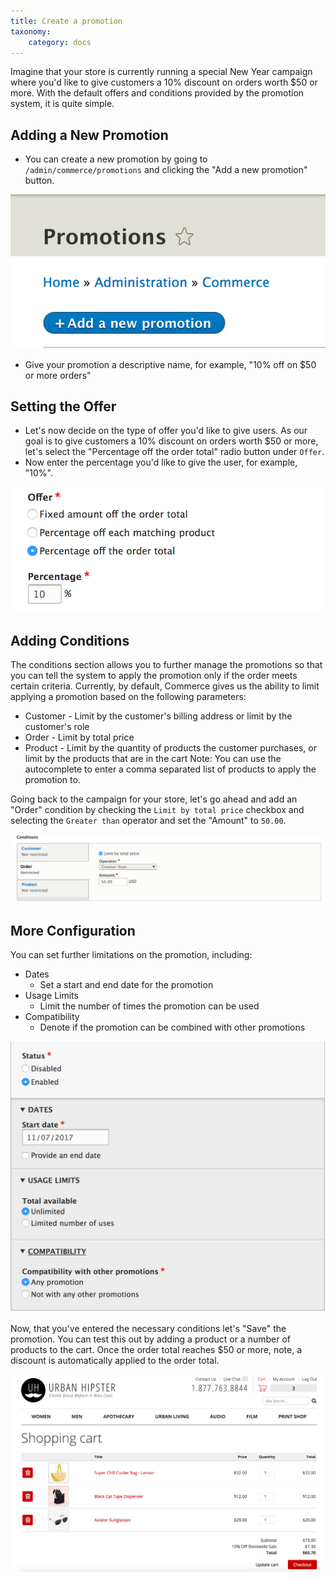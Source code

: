 ```yaml
---
title: Create a promotion
taxonomy:
    category: docs
---
```


Imagine that your store is currently running a special New Year campaign where you'd like to give customers a 10% discount on orders worth $50 or more. With the default offers and conditions provided by the promotion system, it is quite simple.

## Adding a New Promotion

- You can create a new promotion by going to ``/admin/commerce/promotions`` and clicking the "Add a new promotion" button.

![](../images/creating_a_promotion.png)

- Give your promotion a descriptive name, for example, "10% off on $50 or more orders"
  
Setting the Offer
-----------------

- Let's now decide on the type of offer you'd like to give users. As our goal is to give customers a 10% discount on orders worth $50 or more, let's select the "Percentage off the order total" radio button under ``Offer``.
- Now enter the percentage you'd like to give the user, for example, "10%".

![](../images/promotion_offer.png)

  
Adding Conditions
-----------------

The conditions section allows you to further manage the promotions so that you can tell the system to apply the promotion only if the order meets certain criteria. Currently, by default, Commerce gives us the ability to limit applying a promotion based on the following parameters:

- Customer - Limit by the customer's billing address or limit by the customer's role
- Order - Limit by total price
- Product - Limit by the quantity of products the customer purchases, or limit by the products that are in the cart
Note: You can use the autocomplete to enter a comma separated list of products to apply the promotion to.

Going back to the campaign for your store, let's go ahead and add an "Order" condition by checking the ``Limit by total price`` checkbox and selecting the ``Greater than`` operator and set the "Amount" to ``50.00``.

![](../images/promotion_conditions.png)


More Configuration
------------------

You can set further limitations on the promotion, including:

- Dates
  - Set a start and end date for the promotion
- Usage Limits
  - Limit the number of times the promotion can be used
- Compatibility
  - Denote if the promotion can be combined with other promotions

![](../images/promotion_more_configuration.png)


Now, that you've entered the necessary conditions let's "Save" the promotion. You can test this out by adding a product or a number of products to the cart. Once the order total reaches $50 or more, note, a discount is automatically applied to the order total.

![](../images/promotion_discount_applied.png)

